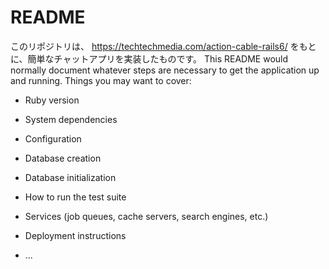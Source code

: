 # README

このリポジトリは、
https://techtechmedia.com/action-cable-rails6/
をもとに、簡単なチャットアプリを実装したものです。
This README would normally document whatever steps are necessary to get the
application up and running.
Things you may want to cover:

* Ruby version

* System dependencies

* Configuration

* Database creation

* Database initialization

* How to run the test suite

* Services (job queues, cache servers, search engines, etc.)

* Deployment instructions

* ...
